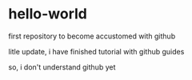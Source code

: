 # hello-world
first repository to become accustomed with github

litle update, i have finished tutorial with github guides

so, i don't understand github yet
